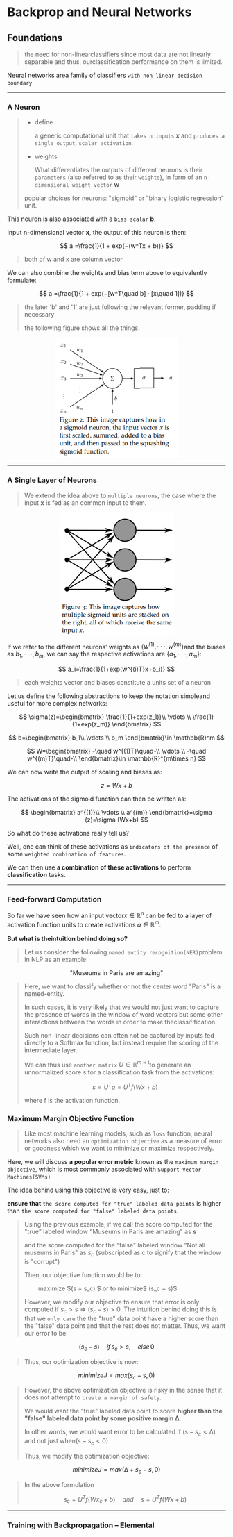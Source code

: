 # Backprop and Neural Networks

## Foundations

> the need for non-linearclassifiers since most data are not linearly separable and thus, ourclassification performance on them is limited.

Neural networks area family of classifiers `with non-linear decision boundary`

____

### A Neuron

> - define    
>   
>   a generic computational unit that `takes n inputs` **x** and `produces a single output`, `scalar activation`.
> 
> - weights
>   
>   What differentiates the outputs of different neurons is their `parameters` (also referred to as their `weights`), in form of an `n-dimensional weight vector` **w**
> 
> popular choices for neurons: "sigmoid" or "binary logistic regression" unit. 

This neuron is also associated with a `bias scalar` **b**. 

Input n-dimensional vector **x**, the output of this neuron is then:

$$
a =\frac{1}{1 + exp(−(w^Tx + b))}
$$

> both of w and x are column vector

We can also combine the weights and bias term above to equivalently formulate:

$$
a =\frac{1}{1 + exp(−[w^T\quad b] · [x\quad 1])}
$$

> the later 'b' and '1' are just following the relevant former, padding if necessary
> 
> the following figure shows all the things.

<div align=center>
<img title="" src="/assets/DLf2.png" alt="avatar" data-align="center">
</div>

____

### A Single Layer of Neurons

> We extend the idea above to `multiple neurons`, the case where the input **x** is fed as an common input to them.

<div align=center>
<img title="" src="/assets/DLf3.png" alt="avatar" data-align="center">
</div>

If we refer to the different neurons’ weights as $\{w^{(1)}, · · · , w^{(m)}\}$and the biases as ${b_1,···,b_m}$, we can say the respective activations are $\{a_1, ··· , a_m\}$:

$$
a_i=\frac{1}{1+exp(w^{(i)T}x+b_i)}
$$

> each weights vector and biases constitute a units set of a neuron

Let us define the following abstractions to keep the notation simpleand useful for more complex networks:

$$
\sigma(z)=\begin{bmatrix}
\frac{1}{1+exp(z_1)}\\
\vdots
\\
\frac{1}{1+exp(z_m)}
\end{bmatrix}
$$

$$
b=\begin{bmatrix}
b_1\\
\vdots
\\
b_m
\end{bmatrix}\in \mathbb{R}^m
$$

$$
W=\begin{bmatrix}
-\quad w^{(1)T}\quad-\\
\vdots
\\
-\quad w^{(m)T}\quad-\\
\end{bmatrix}\in \mathbb{R}^{m\times n}
$$

We can now write the output of scaling and biases as:

$$
z = Wx+b
$$

The activations of the sigmoid function can then be written as:

$$
\begin{bmatrix}
a^{(1)}\\
\vdots
\\
a^{(m)}
\end{bmatrix}=\sigma (z)=\sigma (Wx+b)
$$

So what do these activations really tell us? 

Well, one can think of these activations as `indicators of the presence` of some `weighted combination of features`. 

We can then use **a combination of these activations** to perform **classification** tasks.

____

### Feed-forward Computation

So far we have seen how an input vector$x ∈ \mathbb R^n$ can be fed to a layer of activation function units to create activations $a ∈ \mathbb R^m.$

**But what is theintuition behind doing so?**

> Let us consider the following `named entity recognition(NER)`problem in NLP as an example:

<div align=center>
"Museums in Paris are amazing"
</div>

> Here, we want to classify whether or not the center word "Paris" is a named-entity.
> 
> In such cases, it is very likely that we would not just want to capture the presence of words in the window of word vectors but some other interactions between the words in order to make theclassifification. 
> 
> Such non-linear decisions can often not be captured by inputs fed directly to a Softmax function, but instead require the scoring of the intermediate layer.
> 
> We can thus use `another matrix` $U ∈ \mathbb R^{m×1}$to generate an unnormalized score s for a classification task from the activations:
> 
> $$
> s = U^Ta = U^T f(Wx + b)
> $$
> 
> where f is the activation function.

### Maximum Margin Objective Function

> Like most machine learning models, such as `loss` function, neural networks also need an `optimization objective` as a measure of error or goodness which we want to minimize or maximize respectively. 

Here, we will discuss **a popular error metric** known as the `maximum margin objective`, which is most commonly associated with `Support Vector Machines(SVMs)`

The idea behind using this objective is very easy, just to:

**ensure that** `the score computed for "true" labeled data points` is higher than `the score computed for "false" labeled data points`. 

> Using the previous example, if we call the score computed for the "true" labeled window "Museums in Paris are amazing" as **s** 
> 
> and the score computed for the "false" labeled window "Not all museums in Paris" as $s_c$ (subscripted as c to signify that the window is "corrupt") 
> 
> Then, our objective function would be to:
> 
>         maximize $(s − s_c) $ or to minimize$ (s_c − s)$
> 
> However, we modify our objective to ensure that error is only computed if $s_c > s ⇒ (s_c − s) > 0$. The intuition behind doing this is that we `only care` the the "true" data point have a higher score than the "false" data point and that the rest does not matter. Thus, we want our error to be:

$$
(s_c − s)\quad if\,s_c > s,\quad else\, 0
$$

> Thus, our optimization objective is now:

$$
minimize J = max(s_c − s, 0)
$$

> However, the above optimization objective is risky in the sense that it does not attempt to `create a margin of safety`. 
> 
> We would want the "true" labeled data point to score **higher than the "false" labeled data point by some positive margin ∆**. 
> 
> In other words, we would want error to be calculated if $(s − s_c < ∆)$ and not just when$(s − s_c < 0)$
> 
> Thus, we modify the optimization objective:

$$
minimize J = max(∆ + s_c − s, 0)
$$

> In the above formulation 
> 
> $$
> s_c = U^T f(Wx_c + b)\quad and\quad s = U^T f(Wx + b)
> $$

___

### Training with Backpropagation – Elemental


